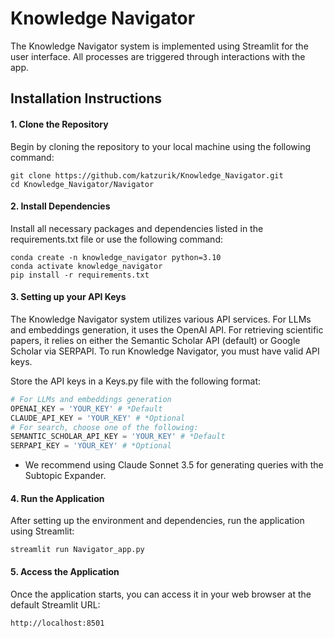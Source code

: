 # Knowledge Navigator



The Knowledge Navigator system is implemented using Streamlit for the user interface. All processes are triggered through interactions with the app.


## Installation Instructions

#### 1.	Clone the Repository
Begin by cloning the repository to your local machine using the following command:

    git clone https://github.com/katzurik/Knowledge_Navigator.git
    cd Knowledge_Navigator/Navigator

#### 2.	Install Dependencies
Install all necessary packages and dependencies listed in the requirements.txt file or use the following command:
    
    conda create -n knowledge_navigator python=3.10 
    conda activate knowledge_navigator
    pip install -r requirements.txt
#### 3. Setting up your API Keys
The Knowledge Navigator system utilizes various API services. For LLMs and embeddings generation, it uses the OpenAI API. For retrieving scientific papers, it relies on either the Semantic Scholar API (default) or Google Scholar via SERPAPI. To run Knowledge Navigator, you must have valid API keys.

Store the API keys in a Keys.py file with the following format:

```python
# For LLMs and embeddings generation
OPENAI_KEY = 'YOUR_KEY' # *Default
CLAUDE_API_KEY = 'YOUR_KEY' # *Optional
# For search, choose one of the following:
SEMANTIC_SCHOLAR_API_KEY = 'YOUR_KEY' # *Default
SERPAPI_KEY = 'YOUR_KEY' # *Optional
```
* We recommend using Claude Sonnet 3.5 for generating queries with the Subtopic Expander.

#### 4. Run the Application
After setting up the environment and dependencies, run the application using Streamlit:

    streamlit run Navigator_app.py 

####	5.	Access the Application
Once the application starts, you can access it in your web browser at the default Streamlit URL:
    
    http://localhost:8501
